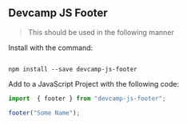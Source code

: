 ## Devcamp JS Footer

> This should be used in the following manner

Install with the command:

```

npm install --save devcamp-js-footer
```

Add to a JavaScript Project with the following code:

``` javascript
import  { footer } from "devcamp-js-footer";

footer("Some Name");
```